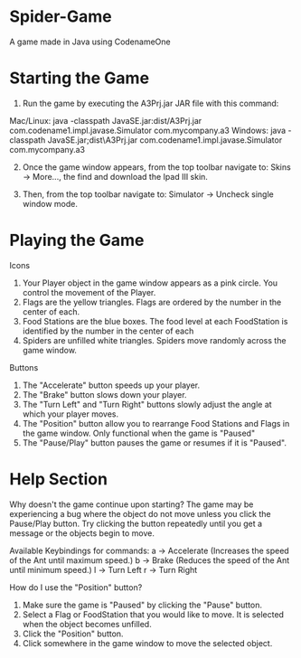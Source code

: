 # Spider-Game
A game made in Java using CodenameOne

# Starting the Game
1. Run the game by executing the A3Prj.jar JAR file with this command:

Mac/Linux:
java -classpath JavaSE.jar:dist/A3Prj.jar com.codename1.impl.javase.Simulator com.mycompany.a3
Windows:
java -classpath JavaSE.jar;dist\A3Prj.jar com.codename1.impl.javase.Simulator com.mycompany.a3

2. Once the game window appears, from the top toolbar navigate to:
Skins -> More..., the find and download the Ipad III skin.

3. Then, from the top toolbar navigate to:
Simulator -> Uncheck single window mode.

# Playing the Game
Icons
1. Your Player object in the game window appears as a pink circle. You control the movement of the Player.
2. Flags are the yellow triangles. Flags are ordered by the number in the center of each.
3. Food Stations are the blue boxes. The food level at each FoodStation is identified by the number in the center of each
4. Spiders are unfilled white triangles. Spiders move randomly across the game window.

Buttons
1. The "Accelerate" button speeds up your player.
2. The "Brake" button slows down your player.
3. The "Turn Left" and "Turn Right" buttons slowly adjust the angle at which your player moves.
4. The "Position" button allow you to rearrange Food Stations and Flags in the game window. Only functional when the game is "Paused"
5. The "Pause/Play" button pauses the game or resumes if it is "Paused".

# Help Section
Why doesn't the game continue upon starting?
The game may be experiencing a bug where the object do not move unless you click the Pause/Play button. Try clicking the button repeatedly until you get a message or the objects begin to move.

Available Keybindings for commands:
a -> Accelerate (Increases the speed of the Ant until maximum speed.)
b -> Brake (Reduces the speed of the Ant until minimum speed.)
l -> Turn Left
r -> Turn Right

How do I use the "Position" button?
1. Make sure the game is "Paused" by clicking the "Pause" button.
2. Select a Flag or FoodStation that you would like to move. It is selected when the object becomes unfilled.
3. Click the "Position" button.
4. Click somewhere in the game window to move the selected object.
